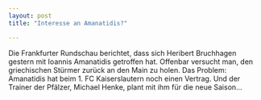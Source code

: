 ```yaml
---
layout: post
title: "Interesse an Amanatidis?"

---
```


Die Frankfurter Rundschau berichtet, dass sich Heribert Bruchhagen gestern mit Ioannis Amanatidis getroffen hat. Offenbar versucht man, den griechischen Stürmer zurück an den Main zu holen. Das Problem: Amanatidis hat beim 1. FC Kaiserslautern noch einen Vertrag. Und der Trainer der Pfälzer, Michael Henke, plant mit ihm für die neue Saison...


